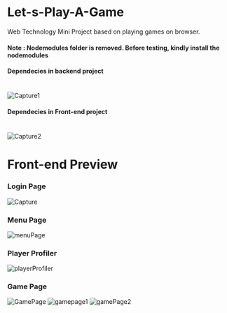 # Let-s-Play-A-Game
Web Technology Mini Project based on playing games on browser.

#### Note : Nodemodules folder is removed. Before testing, kindly install the nodemodules  
#### Dependecies in backend project
#
![Capture1](https://user-images.githubusercontent.com/75524408/101258117-52200280-3746-11eb-9fe4-932214041549.PNG)

#### Dependecies in Front-end project
#
![Capture2](https://user-images.githubusercontent.com/75524408/101258198-f1dd9080-3746-11eb-8f73-b71417320351.PNG)

# Front-end Preview

### Login Page

![Capture](https://user-images.githubusercontent.com/75524408/101257742-d32aca00-3745-11eb-9551-cf2abd61f5f0.PNG)

### Menu Page

![menuPage](https://user-images.githubusercontent.com/75524408/101277504-e89e0380-37da-11eb-9c0a-20a832a40135.PNG)


### Player Profiler

![playerProfiler](https://user-images.githubusercontent.com/75524408/101277514-03707800-37db-11eb-8d60-aa3543ee0760.PNG)

### Game Page 

![GamePage](https://user-images.githubusercontent.com/75524408/101277524-16834800-37db-11eb-8eef-9cedd1412157.PNG)
![gamepage1](https://user-images.githubusercontent.com/75524408/101277528-197e3880-37db-11eb-91f9-4585d59e52ee.PNG)
![gamePage2](https://user-images.githubusercontent.com/75524408/101277530-1be09280-37db-11eb-953d-4d178bd0ed30.PNG)

